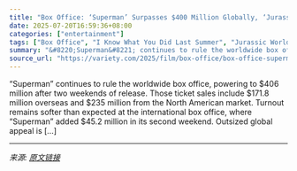 ```yaml
---
title: "Box Office: ‘Superman’ Surpasses $400 Million Globally, ‘Jurassic World Rebirth’ Nears $650 Million Milestone"
date: 2025-07-20T16:59:36+08:00
categories: ["entertainment"]
tags: ["Box Office", "I Know What You Did Last Summer", "Jurassic World Rebirth", "Smurfs", "Superman"]
summary: "&#8220;Superman&#8221; continues to rule the worldwide box office, powering to $406 million after two weekends of release. Those ticket sales include $171.8 million overseas and $235 million from the "
source_url: "https://variety.com/2025/film/box-office/box-office-superman-jurassic-world-rebirth-milestones-1236465453/"
---
```


&#8220;Superman&#8221; continues to rule the worldwide box office, powering to $406 million after two weekends of release. Those ticket sales include $171.8 million overseas and $235 million from the North American market. Turnout remains softer than expected at the international box office, where &#8220;Superman&#8221; added $45.2 million in its second weekend. Outsized global appeal is [&#8230;]

---

*来源: [原文链接](https://variety.com/2025/film/box-office/box-office-superman-jurassic-world-rebirth-milestones-1236465453/)*
